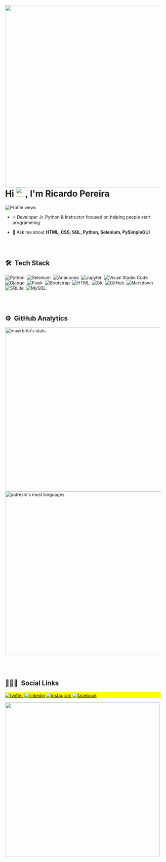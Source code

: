 <img align="right" height="590em" src="https://raw.githubusercontent.com/gist/patresio/bc60452fc239688c06584e8f058b1274/raw/a7aac3a76157b09f8769bbeb67575ce12de1561e/githubcard.svg" />

<h1 align="left">Hi <img src="https://raw.githubusercontent.com/kaueMarques/kaueMarques/master/hi.gif" width="30px">, I'm Ricardo Pereira</h1>
<p align="left"> <img src="https://komarev.com/ghpvc/?username=patresio&color=yellow" alt="Profile views" /> </p>

- 🔥 Developer Jr. Python & Instructor focused on helping people start programming 

- 💬 Ask me about **HTML, CSS, SQL, Python, Selenium, PySimpleGUI**

<br><br>

## 🛠 &nbsp;Tech Stack

![Python](https://img.shields.io/badge/-Python-05122A?style=flat&logo=python)&nbsp;
![Selenium](https://img.shields.io/badge/-Selenium-05122A?style=flat&logo=selenium)&nbsp;
![Anaconda](https://img.shields.io/badge/-Anaconda-05122A?style=flat&logo=anaconda)&nbsp;
![Jupyter](https://img.shields.io/badge/-Jupyter-05122A?style=flat&logo=jupyter)&nbsp;
![Visual Studio Code](https://img.shields.io/badge/-Visual%20Studio%20Code-05122A?style=flat&logo=visual-studio-code&logoColor=007ACC)&nbsp;
![Django](https://img.shields.io/badge/-Django-05122A?style=flat&logo=django)&nbsp;
![Flask](https://img.shields.io/badge/-Flask-05122A?style=flat&logo=flask)&nbsp;
![Bootstrap](https://img.shields.io/badge/-Bootstrap-05122A?style=flat&logo=bootstrap)&nbsp;
![HTML](https://img.shields.io/badge/-HTML-05122A?style=flat&logo=HTML5)&nbsp;
![Git](https://img.shields.io/badge/-Git-05122A?style=flat&logo=git)&nbsp;
![GitHub](https://img.shields.io/badge/-GitHub-05122A?style=flat&logo=github)&nbsp;
![Markdown](https://img.shields.io/badge/-Markdown-05122A?style=flat&logo=markdown)&nbsp;
![SQLite](https://img.shields.io/badge/-SQLite-05122A?style=flat&logo=sqlite)&nbsp;
![MySQL](https://img.shields.io/badge/-mySQL-05122A?style=flat&logo=mysql)&nbsp;


<br><br>

## ⚙️ &nbsp;GitHub Analytics

<p align="left">
<img width="530em" src="https://github-readme-stats.vercel.app/api?username=patresio&show_icons=true&theme=dracula" alt="maykbrito's stats"/>
<img width="530em" src="https://github-readme-stats.vercel.app/api/top-langs/?username=patresio&layout=compact&theme=dracula" alt="patresio's most languages"/>
</p>

<br><br>

## 👨🏽‍🦲 &nbsp;Social Links

<p align="left" style="background:yellow">
<a href="https://twitter.com/patresito" target="_blank">
  <img align="center" src="https://img.shields.io/badge/-patresio-05122A?style=flat&logo=twitter" alt="twitter"/>  
</a>
<a href="https://www.linkedin.com/in/patresio/" target="_blank">
  <img align="center" src="https://img.shields.io/badge/-patresio-05122A?style=flat&logo=linkedin" alt="linkedin"/>
</a>
<a href="https://instagram.com/patresio" target="_blank">
 <img align="center" src="https://img.shields.io/badge/-patresio-05122A?style=flat&logo=instagram" alt="instagram"/>
</a>
<a href="https://facebook.com/patresio" target="_blank">
 <img align="center" src="https://img.shields.io/badge/-patresio-05122A?style=flat&logo=facebook" alt="facebook"/>
</a>
</p>

<img width="500em" src="https://github-readme-twitter-gazf.vercel.app/api?id=patresito&layout=wide&show_reply=off&show_retweet=off" />


<!--
**maykbrito/maykbrito** is a ✨ _special_ ✨ repository because its `README.md` (this file) appears on your GitHub profile.

Here are some ideas to get you started:

- 🔭 I’m currently working on ...
- 🌱 I’m currently learning ...
- 👯 I’m looking to collaborate on ...
- 🤔 I’m looking for help with ...
- 💬 Ask me about ...
- 📫 How to reach me: ...
- 😄 Pronouns: ...
- ⚡ Fun fact: ...
-->
